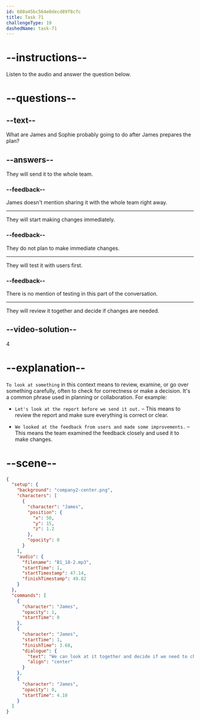```yaml
---
id: 680a45bc564e0decd89f8cfc
title: Task 71
challengeType: 19
dashedName: task-71
---
```


<!-- (Audio) James: We can look at it together and decide if we need to change anything. -->

# --instructions--

Listen to the audio and answer the question below.

# --questions--

## --text--

What are James and Sophie probably going to do after James prepares the plan?

## --answers--

They will send it to the whole team.

### --feedback--

James doesn't mention sharing it with the whole team right away.

---

They will start making changes immediately.

### --feedback--

They do not plan to make immediate changes.

---

They will test it with users first.

### --feedback--

There is no mention of testing in this part of the conversation.

---

They will review it together and decide if changes are needed.

## --video-solution--

4

# --explanation--

`To look at something` in this context means to review, examine, or go over something carefully, often to check for correctness or make a decision. It's a common phrase used in planning or collaboration. For example:

- `Let's look at the report before we send it out.` – This means to review the report and make sure everything is correct or clear.

- `We looked at the feedback from users and made some improvements.` – This means the team examined the feedback closely and used it to make changes.

# --scene--

```json
{
  "setup": {
    "background": "company2-center.png",
    "characters": [
      {
        "character": "James",
        "position": {
          "x": 50,
          "y": 15,
          "z": 1.2
        },
        "opacity": 0
      }
    ],
    "audio": {
      "filename": "B1_18-2.mp3",
      "startTime": 1,
      "startTimestamp": 47.14,
      "finishTimestamp": 49.82
    }
  },
  "commands": [
    {
      "character": "James",
      "opacity": 1,
      "startTime": 0
    },
    {
      "character": "James",
      "startTime": 1,
      "finishTime": 3.68,
      "dialogue": {
        "text": "We can look at it together and decide if we need to change anything.",
        "align": "center"
      }
    },
    {
      "character": "James",
      "opacity": 0,
      "startTime": 4.18
    }
  ]
}
```
